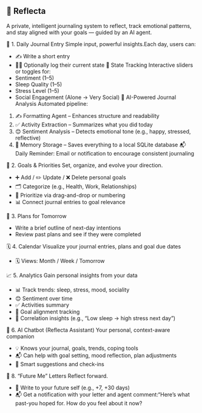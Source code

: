 ## 🧠 Reflecta

A private, intelligent journaling system to reflect, track emotional patterns, and stay aligned with your goals — guided by an AI agent.

📓 1. Daily Journal Entry
Simple input, powerful insights.Each day, users can:
* ✍️ Write a short entry
* 🧘‍♀️ Optionally log their current state
🔄 State Tracking
Interactive sliders or toggles for:
* Sentiment (1–5)
* Sleep Quality (1–5)
* Stress Level (1–5)
* Social Engagement (Alone → Very Social)
🤖 AI-Powered Journal Analysis
Automated pipeline:
1. ✍️ Formatting Agent – Enhances structure and readability
2. ✅ Activity Extraction – Summarizes what you did today
3. 😊 Sentiment Analysis – Detects emotional tone (e.g., happy, stressed, reflective)
4. 💾 Memory Storage – Saves everything to a local SQLite database
📬 Daily Reminder: Email or notification to encourage consistent journaling

🎯 2. Goals & Priorities
Set, organize, and evolve your direction.
* ➕ Add / ✏️ Update / ❌ Delete personal goals
* 🗂️ Categorize (e.g., Health, Work, Relationships)
* 🔢 Prioritize via drag-and-drop or numbering
* 📊 Connect journal entries to goal relevance

📅 3. Plans for Tomorrow
* Write a brief outline of next-day intentions
* Review past plans and see if they were completed

🗓️ 4. Calendar
Visualize your journal entries, plans and goal due dates
* 🗓️ Views: Month / Week / Tomorrow

📈 5. Analytics
Gain personal insights from your data
* 📊 Track trends: sleep, stress, mood, sociality
* 😊 Sentiment over time
* ✅ Activities summary
* 🎯 Goal alignment tracking
* 🔁 Correlation insights (e.g., “Low sleep → high stress next day”)

🤖 6. AI Chatbot (Reflecta Assistant)
Your personal, context-aware companion
* 💡 Knows your journal, goals, trends, coping tools
* 📬 Can help with goal setting, mood reflection, plan adjustments
* 🧠 Smart suggestions and check-ins

🧭 8. “Future Me” Letters
Reflect forward.
* 📝 Write to your future self (e.g., +7, +30 days)
* 📬 Get a notification with your letter and agent comment:“Here’s what past-you hoped for. How do you feel about it now?
